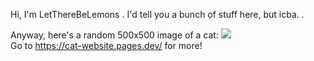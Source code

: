 Hi, I'm LetThereBeLemons <!--or ltblem-->. I'd tell you a bunch of stuff here, but icba. <!--and nearing on a privacy extremist-->.

Anyway, here's a random 500x500 image of a cat:
    <!--There's 8 whitespaces on this line to make sure GitHub renders the linebreak properly-->    <!--Strange, I know. Sorry.-->
![](http://theoldreader.com/kittens/500/500)
    <!--Another 8 whitespaces, grr-->    
Go to https://cat-website.pages.dev/ for more!
